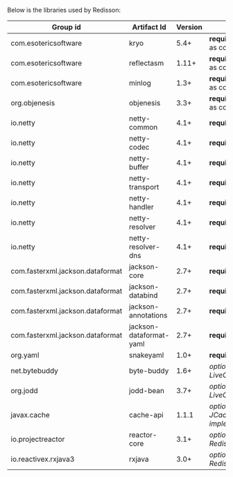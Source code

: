 Below is the libraries used by Redisson:

| Group id | Artifact Id | Version | Dependency |
| ------------- | ------------- | ------------| ------------|
| com.esotericsoftware | kryo | 5.4+| **required** (if Kryo is used as codec)|
| com.esotericsoftware | reflectasm | 1.11+ | **required** (if Kryo is used as codec)|
| com.esotericsoftware | minlog | 1.3+ | **required** (if Kryo is used as codec)|
| org.objenesis | objenesis| 3.3+ | **required** (if Kryo is used as codec)|
| io.netty | netty-common | 4.1+ | **required**|
| io.netty | netty-codec | 4.1+ | **required** |
| io.netty | netty-buffer | 4.1+ | **required** |
| io.netty | netty-transport | 4.1+ | **required** |
| io.netty | netty-handler | 4.1+ | **required** |
| io.netty | netty-resolver | 4.1+ | **required** |
| io.netty | netty-resolver-dns | 4.1+ | **required** |
| com.fasterxml.jackson.dataformat | jackson-core | 2.7+ | **required** |
| com.fasterxml.jackson.dataformat | jackson-databind | 2.7+ | **required** |
| com.fasterxml.jackson.dataformat | jackson-annotations | 2.7+ | **required** |
| com.fasterxml.jackson.dataformat | jackson-dataformat-yaml | 2.7+ | **required**  |
| org.yaml | snakeyaml | 1.0+ | **required**  |
| net.bytebuddy | byte-buddy | 1.6+ | _optional (used by LiveObject service)_ |
| org.jodd | jodd-bean | 3.7+ | _optional (used by LiveObject service)_ |
| javax.cache | cache-api | 1.1.1 | _optional (used by JCache implementation)_ |
| io.projectreactor | reactor-core | 3.1+ | _optional (used by RedissonReactiveClient)_ |
| io.reactivex.rxjava3 | rxjava | 3.0+ | _optional (used by RedissonRxClient)_ |

